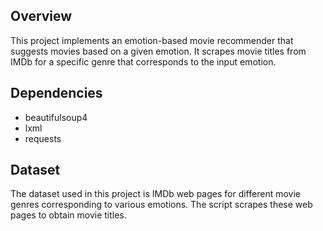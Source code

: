 ## Overview

This project implements an emotion-based movie recommender that suggests movies based on a given emotion. It scrapes movie titles from IMDb for a specific genre that corresponds to the input emotion.

## Dependencies

* beautifulsoup4
* lxml
* requests

## Dataset

The dataset used in this project is IMDb web pages for different movie genres corresponding to various emotions. The script scrapes these web pages to obtain movie titles.


